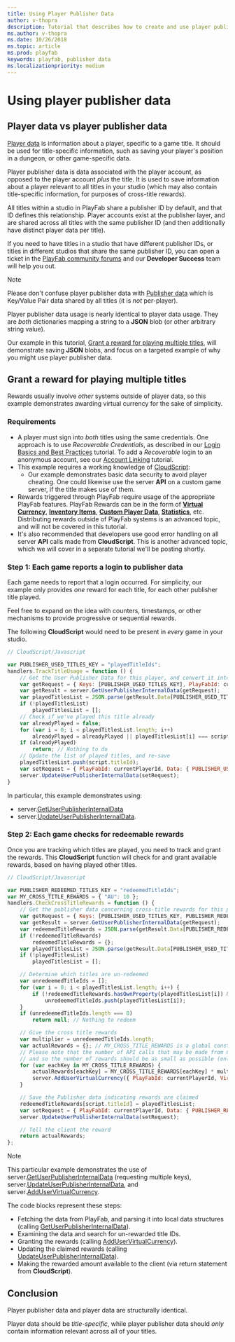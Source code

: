 ```yaml
---
title: Using Player Publisher Data
author: v-thopra
description: Tutorial that describes how to create and use player publisher data.
ms.author: v-thopra
ms.date: 10/26/2018
ms.topic: article
ms.prod: playfab
keywords: playfab, publisher data
ms.localizationpriority: medium
---
```


# Using player publisher data

## Player data vs player publisher data

[Player data](quickstart.md) is information about a player, specific to a game title. It should be used for title-specific information, such as saving your player's position in a dungeon, or other game-specific data.

Player publisher data is data associated with the player account, as opposed to the player account *plus* the title. It is used to save information about a player relevant to all titles in your studio (which may also contain title-specific information, for purposes of cross-title rewards).

All titles within a studio in PlayFab share a publisher ID by default, and that ID defines this relationship. Player accounts exist at the publisher layer, and are shared across all titles with the same publisher ID (and then additionally have distinct player data per title).

If you need to have titles in a studio that have different publisher IDs, or titles in different studios that share the same publisher ID, you can open a ticket in the [PlayFab community forums](https://community.playfab.com/) and our **Developer Success** team will help you out.

> [!NOTE]
> Please don't confuse player publisher data with [Publisher data](../../config/titledata/using-publisher-data.md) which is Key/Value Pair data shared by all titles (it is *not* per-player).

Player publisher data usage is nearly identical to player data usage. They are *both* dictionaries mapping a string to a **JSON** blob (or other arbitrary string value).

Our example in this tutorial, [Grant a reward for playing multiple titles](#grant-a-reward-for-playing-multiple-titles), will demonstrate saving **JSON** blobs, and focus on a targeted example of why you might use player publisher data.

## Grant a reward for playing multiple titles

Rewards usually involve *other* systems outside of player data, so this example demonstrates awarding virtual currency for the sake of simplicity.

### Requirements

- A player must sign into *both* titles using the same credentials. One approach is to use *Recoverable Credentials*, as described in our [Login Basics and Best Practices](../../authentication/login/login-basics-best-practices.md) tutorial. To add a *Recoverable* login to an anonymous account, see our [Account Linking](../../authentication/login/quickstart.md) tutorial.
- This example requires a working knowledge of [CloudScript](../../automation/cloudscript/writing-custom-cloudscript.md):
  - Our example demonstrates basic data security to avoid player cheating. One could likewise use the server **API** on a custom game server, if the title makes use of them.
- Rewards triggered through PlayFab require usage of the appropriate PlayFab features. PlayFab Rewards can be in the form of [**Virtual Currency**](../../commerce/economy/currencies.md), [**Inventory Items**](player-inventory.md), [**Custom Player Data**](quickstart.md), [**Statistics**](using-player-statistics.md), etc. Distributing rewards outside of PlayFab systems is an advanced topic, and will not be covered in this tutorial.
- It's also recommended that developers use good error handling on all server **API** calls made from **CloudScript**. This is another advanced topic, which we will cover in a separate tutorial we'll be posting shortly.

### Step 1: Each game reports a login to publisher data

Each game needs to report that a login occurred. For simplicity, our example only provides *one* reward for each title, for each other publisher title played.

Feel free to expand on the idea with counters, timestamps, or other mechanisms to provide progressive or sequential rewards.

The following **CloudScript** would need to be present in *every* game in your studio.

```javascript
// CloudScript/Javascript

var PUBLISHER_USED_TITLES_KEY = "playedTitleIds";
handlers.TrackTitleUsage = function () {
    // Get the User Publisher Data for this player, and convert it into our expected format
    var getRequest = { Keys: [PUBLISHER_USED_TITLES_KEY], PlayFabId: currentPlayerId };
    var getResult = server.GetUserPublisherInternalData(getRequest);
    var playedTitlesList = JSON.parse(getResult.Data[PUBLISHER_USED_TITLES_KEY].Value); // format is arbitrary, but this example assumes Array<string>
    if (!playedTitlesList)
        playedTitlesList = [];
    // Check if we've played this title already
    var alreadyPlayed = false;
    for (var i = 0; i < playedTitlesList.length; i++)
        alreadyPlayed = alreadyPlayed || playedTitlesList[i] === script.titleId;
    if (alreadyPlayed)
        return; // Nothing to do
    // Update the list of played titles, and re-save
    playedTitlesList.push(script.titleId);
    var setRequest = { PlayFabId: currentPlayerId, Data: { PUBLISHER_USED_TITLES_KEY: JSON.stringify(playedTitlesList) } };
    server.UpdateUserPublisherInternalData(setRequest);
}
```

In particular, this example demonstrates using:

- server.[GetUserPublisherInternalData](xref:titleid.playfabapi.com.server.playerdatamanagement.getuserpublisherinternaldata)
- server.[UpdateUserPublisherInternalData](xref:titleid.playfabapi.com.server.playerdatamanagement.updateuserpublisherinternaldata).

### Step 2: Each game checks for redeemable rewards

Once you are tracking which titles are played, you need to track and grant the rewards. This **CloudScript** function will check for and grant available rewards, based on having played other titles.

```javascript
// CloudScript/Javascript

var PUBLISHER_REDEEMED_TITLES_KEY = "redeemedTitleIds";
var MY_CROSS_TITLE_REWARDS = { "AU": 10 };
handlers.CheckCrossTitleRewards = function () {
    // Get the publisher data concerning cross-title rewards for this player
    var getRequest = { Keys: [PUBLISHER_USED_TITLES_KEY, PUBLISHER_REDEEMED_TITLES_KEY], PlayFabId: currentPlayerId };
    var getResult = server.GetUserPublisherInternalData(getRequest);
    var redeemedTitleRewards = JSON.parse(getResult.Data[PUBLISHER_REDEEMED_TITLES_KEY].Value); // format is arbitrary, but this example assumes { [key: string]: Array<string> }
    if (!redeemedTitleRewards)
        redeemedTitleRewards = {};
    var playedTitlesList = JSON.parse(getResult.Data[PUBLISHER_USED_TITLES_KEY].Value); // format is arbitrary, but this example assumes Array<string>
    if (!playedTitlesList)
        playedTitlesList = [];

    // Determine which titles are un-redeemed
    var unredeemedTitleIds = [];
    for (var i = 0; i < playedTitlesList.length; i++) {
        if (!redeemedTitleRewards.hasOwnProperty(playedTitlesList[i]) && playedTitlesList[i] !== script.titleId)
            unredeemedTitleIds.push(playedTitlesList[i]);
    }
    if (unredeemedTitleIds.length === 0)
        return null; // Nothing to redeem

    // Give the cross title rewards
    var multiplier = unredeemedTitleIds.length;
    var actualRewards = {}; // MY_CROSS_TITLE_REWARDS is a global constant, so don't modify it or you'll mess up future calls
    // Please note that the number of API calls that may be made from CloudScript, as well as the total available processing time is limited,
    // and so the number of rewards should be as small as possible (only one VC, in this case)
    for (var eachKey in MY_CROSS_TITLE_REWARDS) {
        actualRewards[eachKey] = MY_CROSS_TITLE_REWARDS[eachKey] * multiplier;
        server.AddUserVirtualCurrency({ PlayFabId: currentPlayerId, VirtualCurrency: eachKey, Amount: MY_CROSS_TITLE_REWARDS[eachKey] }); // Can only add 1 VC at a time
    }

    // Save the Publisher data indicating rewards are claimed
    redeemedTitleRewards[script.titleId] = playedTitlesList;
    var setRequest = { PlayFabId: currentPlayerId, Data: { PUBLISHER_REDEEMED_TITLES_KEY: JSON.stringify(redeemedTitleRewards) } };
    server.UpdateUserPublisherInternalData(setRequest);

    // Tell the client the reward
    return actualRewards;
};
```

> [!NOTE]
> This particular example demonstrates the use of server.[GetUserPublisherInternalData](xref:titleid.playfabapi.com.server.playerdatamanagement.getuserpublisherinternaldata) (requesting multiple keys), server.[UpdateUserPublisherInternalData](xref:titleid.playfabapi.com.server.playerdatamanagement.updateuserpublisherinternaldata), and server.[AddUserVirtualCurrency](xref:titleid.playfabapi.com.server.playeritemmanagement.adduservirtualcurrency).

The code blocks represent these steps:

- Fetching the data from PlayFab, and parsing it into local data structures (calling [GetUserPublisherInternalData](xref:titleid.playfabapi.com.server.playerdatamanagement.getuserpublisherinternaldata)).
- Examining the data and search for un-rewarded title IDs.
- Granting the rewards (calling [AddUserVirtualCurrency](xref:titleid.playfabapi.com.server.playeritemmanagement.adduservirtualcurrency)).
- Updating the claimed rewards (calling [UpdateUserPublisherInternalData](xref:titleid.playfabapi.com.server.playerdatamanagement.updateuserpublisherinternaldata)).
- Making the rewarded amount available to the client (via return statement from **CloudScript**).

## Conclusion

Player publisher data and player data are structurally identical.

Player data should be *title-specific*, while player publisher data should *only* contain information relevant across all of your titles.
